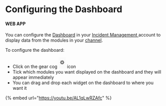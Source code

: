 # Configuring the Dashboard

#### WEB APP

You can configure the [Dashboard](./) in your [Incident Management ](../getting-started.md)account to display data from the modules in your [channel](../channels/). 

To configure the dashboard:

* Click on the gear cog ![Image Placeholder](../../.gitbook/assets/gear-icon.png) icon 
* Tick which modules you want displayed on the dashboard and they will appear immediately
* You can drag and drop each widget on the dashboard to where you want it



{% embed url="https://youtu.be/AL1qLwRZAfc" %}



